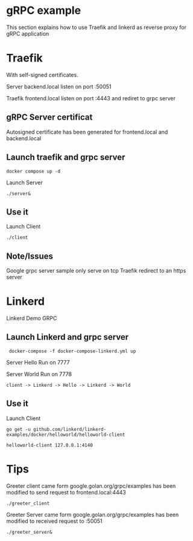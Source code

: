 # gRPC example

This section explains how to use Traefik and linkerd as reverse proxy for gRPC application 

# Traefik

With self-signed certificates.

Server backend.local listen on port :50051

Traefik frontend.local listen on port :4443 and rediret to grpc server

## gRPC Server certificat

Autosigned certificate has been generated for frontend.local and backend.local

## Launch traefik and grpc server

```
docker compose up -d
```

Launch Server

```
./server&
```

## Use it 

Launch Client

```
./client 
```

## Note/Issues

Google grpc server sample only serve on tcp 
Traefik redirect to an https server

# Linkerd

Linkerd Demo GRPC 

## Launch Linkerd and grpc server

```
 docker-compose -f docker-compose-linkerd.yml up
 ```

Server Hello Run on 7777

Server World Run on 7778

```
client -> Linkerd -> Hello -> Linkerd -> World
```

## Use it 

Launch Client

```
go get -u github.com/linkerd/linkerd-examples/docker/helloworld/helloworld-client
```

```
helloworld-client 127.0.0.1:4140
```

# Tips

Greeter client came form google.golan.org/grpc/examples has been modified to send request to frontend.local:4443

```
./greeter_client
```

Greeter Server came form google.golan.org/grpc/examples has been modified to received request to :50051

```
./greeter_server&
```







